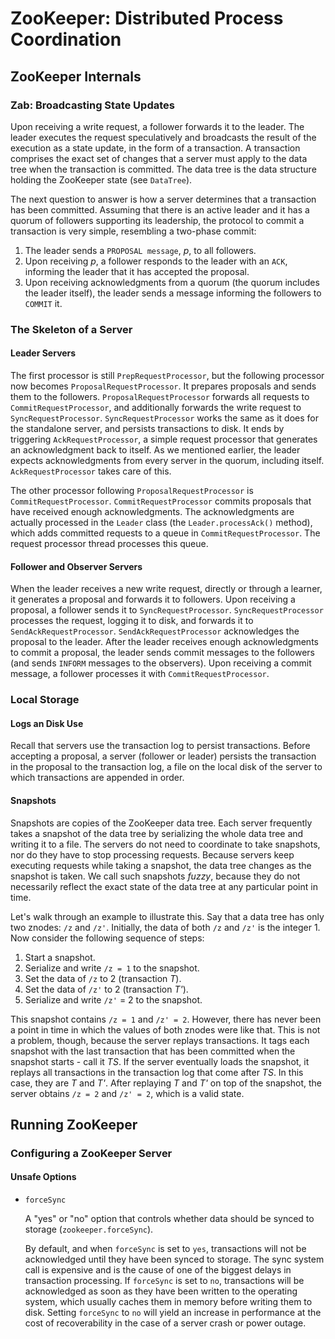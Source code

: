 # ZooKeeper: Distributed Process Coordination
## ZooKeeper Internals
### Zab: Broadcasting State Updates
Upon receiving a write request, a follower forwards it to the leader. The leader executes the request speculatively and broadcasts the result of the execution as a state update, in the form of a transaction. A transaction comprises the exact set of changes that a server must apply to the data tree when the transaction is committed. The data tree is the data structure holding the ZooKeeper state (see `DataTree`).

The next question to answer is how a server determines that a transaction has been committed. Assuming that there is an active leader and it has a quorum of followers supporting its leadership, the protocol to commit a transaction is very simple, resembling a two-phase commit:

1. The leader sends a `PROPOSAL message`, *p*, to all followers.
2. Upon receiving *p*, a follower responds to the leader with an `ACK`, informing the leader that it has accepted the proposal.
3. Upon receiving acknowledgments from a quorum (the quorum includes the leader itself), the leader sends a message informing the followers to `COMMIT` it.

### The Skeleton of a Server
#### Leader Servers
The first processor is still `PrepRequestProcessor`, but the following processor now becomes `ProposalRequestProcessor`. It prepares proposals and sends them to the followers. `ProposalRequestProcessor` forwards all requests to `CommitRequestProcessor`, and additionally forwards the write request to `SyncRequestProcessor`. `SyncRequestProcessor` works the same as it does for the standalone server, and persists transactions to disk. It ends by triggering `AckRequestProcessor`, a simple request processor that generates an acknowledgment back to itself. As we mentioned earlier, the leader expects acknowledgments from every server in the quorum, including itself. `AckRequestProcessor` takes care of this.

The other processor following `ProposalRequestProcessor` is `CommitRequestProcessor`. `CommitRequestProcessor` commits proposals that have received enough acknowledgments. The acknowledgments are actually processed in the `Leader` class (the `Leader.processAck()` method), which adds committed requests to a queue in `CommitRequestProcessor`. The request processor thread processes this queue.

#### Follower and Observer Servers

When the leader receives a new write request, directly or through a learner, it generates a proposal and forwards it to followers. Upon receiving a proposal, a follower sends it to `SyncRequestProcessor`. `SyncRequestProcessor` processes the request, logging it to disk, and forwards it to `SendAckRequestProcessor`. `SendAckRequestProcessor` acknowledges the proposal to the leader. After the leader receives enough acknowledgments to commit a proposal, the leader sends commit messages to the followers (and sends `INFORM` messages to the observers). Upon receiving a commit message, a follower processes it with `CommitRequestProcessor`.

### Local Storage
#### Logs an Disk Use
Recall that servers use the transaction log to persist transactions. Before accepting a proposal, a server (follower or leader) persists the transaction in the proposal to the transaction log, a file on the local disk of the server to which transactions are appended in order.

#### Snapshots
Snapshots are copies of the ZooKeeper data tree. Each server frequently takes a snapshot of the data tree by serializing the whole data tree and writing it to a file. The servers do not need to coordinate to take snapshots, nor do they have to stop processing requests. Because servers keep executing requests while taking a snapshot, the data tree changes as the snapshot is taken. We call such snapshots *fuzzy*, because they do not necessarily reflect the exact state of the data tree at any particular point in time.

Let's walk through an example to illustrate this. Say that a data tree has only two znodes: `/z` and `/z'`. Initially, the data of both `/z` and `/z'` is the integer 1. Now consider the following sequence of steps:

1. Start a snapshot.
2. Serialize and write `/z = 1` to the snapshot.
3. Set the data of `/z` to 2 (transaction *T*).
4. Set the data of `/z'` to 2 (transaction *T'*).
5. Serialize and write `/z'` = 2 to the snapshot.

This snapshot contains `/z = 1` and `/z' = 2`. However, there has never been a point in time in which the values of both znodes were like that. This is not a problem, though, because the server replays transactions. It tags each snapshot with the last transaction that has been committed when the snapshot starts - call it *TS*. If the server eventually loads the snapshot, it replays all transactions in the transaction log that come after *TS*. In this case, they are *T* and *T'*. After replaying *T* and *T'* on top of the snapshot, the server obtains `/z = 2` and `/z' = 2`, which is a valid state.

## Running ZooKeeper
### Configuring a ZooKeeper Server
#### Unsafe Options
- `forceSync`
   
   A "yes" or "no" option that controls whether data should be synced to storage (`zookeeper.forceSync`).

   By default, and when `forceSync` is set to `yes`, transactions will not be acknowledged until they have been synced to storage. The sync system call is expensive and is the cause of one of the biggest delays in transaction processing. If `forceSync` is set to `no`, transactions will be acknowledged as soon as they have been written to the operating system, which usually caches them in memory before writing them to disk. Setting `forceSync` to `no` will yield an increase in performance at the cost of recoverability in the case of a server crash or power outage.
